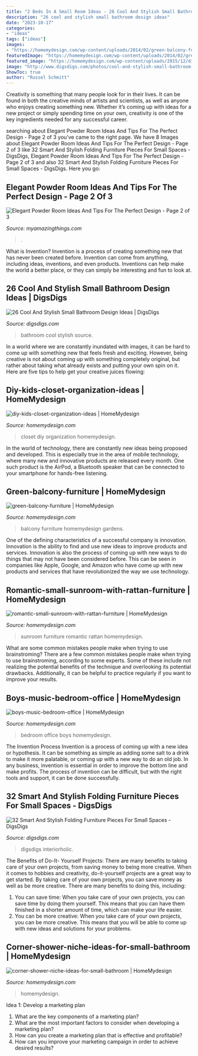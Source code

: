 ```yaml
---
title: "2 Beds In A Small Room Ideas - 26 Cool And Stylish Small Bathroom Design Ideas"
description: "26 cool and stylish small bathroom design ideas"
date: "2023-10-17"
categories:
- "ideas"
tags: ["ideas"]
images:
- "https://homemydesign.com/wp-content/uploads/2014/02/green-balcony-furniture.jpg"
featuredImage: "https://homemydesign.com/wp-content/uploads/2014/02/green-balcony-furniture.jpg"
featured_image: "https://homemydesign.com/wp-content/uploads/2015/12/diy-kids-closet-organization-ideas.jpg"
image: "http://www.digsdigs.com/photos/cool-and-stylish-small-bathroom-design-ideas-20.jpg"
ShowToc: true
author: "Russel Schmitt"
---
```



Creativity is something that many people look for in their lives. It can be found in both the creative minds of artists and scientists, as well as anyone who enjoys creating something new. Whether it’s coming up with ideas for a new project or simply spending time on your own, creativity is one of the key ingredients needed for any successful career.

	

		
searching about Elegant Powder Room Ideas And Tips For The Perfect Design - Page 2 of 3 you've came to the right page. We have 8 Images about Elegant Powder Room Ideas And Tips For The Perfect Design - Page 2 of 3 like 32 Smart And Stylish Folding Furniture Pieces For Small Spaces - DigsDigs, Elegant Powder Room Ideas And Tips For The Perfect Design - Page 2 of 3 and also 32 Smart And Stylish Folding Furniture Pieces For Small Spaces - DigsDigs. Here you go:
		
    
## Elegant Powder Room Ideas And Tips For The Perfect Design - Page 2 Of 3

<img loading=lazy src="https://myamazingthings.com/wp-content/uploads/2017/10/powder-room-7-.jpg" onerror="this.onerror=null;this.src='https://tse1.mm.bing.net/th?id=OIP.8J4nhn_kVgvK36UUcQZuwgHaLH&amp;pid=15.1';" alt="Elegant Powder Room Ideas And Tips For The Perfect Design - Page 2 of 3">

_Source: myamazingthings.com_

>. 

	

What is Invention?
Invention is a process of creating something new that has never been created before. Invention can come from anything, including ideas, inventions, and even products. Inventions can help make the world a better place, or they can simply be interesting and fun to look at.

    
## 26 Cool And Stylish Small Bathroom Design Ideas | DigsDigs

<img loading=lazy src="http://www.digsdigs.com/photos/cool-and-stylish-small-bathroom-design-ideas-20.jpg" onerror="this.onerror=null;this.src='https://tse1.mm.bing.net/th?id=OIP.KeMWc1wkCksa4W9khrPOOQHaLE&amp;pid=15.1';" alt="26 Cool And Stylish Small Bathroom Design Ideas | DigsDigs">

_Source: digsdigs.com_

>bathroom cool stylish source. 

	

In a world where we are constantly inundated with images, it can be hard to come up with something new that feels fresh and exciting. However, being creative is not about coming up with something completely original, but rather about taking what already exists and putting your own spin on it. Here are five tips to help get your creative juices flowing:

    
## Diy-kids-closet-organization-ideas | HomeMydesign

<img loading=lazy src="https://homemydesign.com/wp-content/uploads/2015/12/diy-kids-closet-organization-ideas.jpg" onerror="this.onerror=null;this.src='https://tse4.mm.bing.net/th?id=OIP.yYpspr1RetT4Sd-WcwkpkAHaLH&amp;pid=15.1';" alt="diy-kids-closet-organization-ideas | HomeMydesign">

_Source: homemydesign.com_

>closet diy organization homemydesign. 

	

In the world of technology, there are constantly new ideas being proposed and developed. This is especially true in the area of mobile technology, where many new and innovative products are released every month. One such product is the AirPod, a Bluetooth speaker that can be connected to your smartphone for hands-free listening.

    
## Green-balcony-furniture | HomeMydesign

<img loading=lazy src="https://homemydesign.com/wp-content/uploads/2014/02/green-balcony-furniture.jpg" onerror="this.onerror=null;this.src='https://tse1.mm.bing.net/th?id=OIP.1_41uJy_Op0iSCl2H3LE7AHaJ4&amp;pid=15.1';" alt="green-balcony-furniture | HomeMydesign">

_Source: homemydesign.com_

>balcony furniture homemydesign gardens. 

	

One of the defining characteristics of a successful company is innovation. Innovation is the ability to find and use new ideas to improve products and services. Innovation is also the process of coming up with new ways to do things that may not have been considered before. This can be seen in companies like Apple, Google, and Amazon who have come up with new products and services that have revolutionized the way we use technology.

    
## Romantic-small-sunroom-with-rattan-furniture | HomeMydesign

<img loading=lazy src="https://homemydesign.com/wp-content/uploads/2015/03/romantic-small-sunroom-with-rattan-furniture.jpg" onerror="this.onerror=null;this.src='https://tse3.mm.bing.net/th?id=OIP.ProkVwmM4U0O5QGtaCOBDwHaLM&amp;pid=15.1';" alt="romantic-small-sunroom-with-rattan-furniture | HomeMydesign">

_Source: homemydesign.com_

>sunroom furniture romantic rattan homemydesign. 

	

What are some common mistakes people make when trying to use brainstroming?
There are a few common mistakes people make when trying to use brainstroming, according to some experts. Some of these include not realizing the potential benefits of the technique and overlooking its potential drawbacks. Additionally, it can be helpful to practice regularly if you want to improve your results.

    
## Boys-music-bedroom-office | HomeMydesign

<img loading=lazy src="https://homemydesign.com/wp-content/uploads/2014/11/boys-music-bedroom-office.jpg" onerror="this.onerror=null;this.src='https://tse2.mm.bing.net/th?id=OIP.uqYyKQjvoXBIgj10ZeGXaQHaLH&amp;pid=15.1';" alt="boys-music-bedroom-office | HomeMydesign">

_Source: homemydesign.com_

>bedroom office boys homemydesign. 

	

The Invention Process
Invention is a process of coming up with a new idea or hypothesis. It can be something as simple as adding some salt to a drink to make it more palatable, or coming up with a new way to do an old job. In any business, invention is essential in order to improve the bottom line and make profits. The process of invention can be difficult, but with the right tools and support, it can be done successfully.

    
## 32 Smart And Stylish Folding Furniture Pieces For Small Spaces - DigsDigs

<img loading=lazy src="https://www.digsdigs.com/photos/smart-and-stylish-folding-furniture-pieces-for-small-spaces-23-554x831.jpg" onerror="this.onerror=null;this.src='https://tse4.mm.bing.net/th?id=OIP.YqzM-QtKHEYNs9U_TvLa5AHaLH&amp;pid=15.1';" alt="32 Smart And Stylish Folding Furniture Pieces For Small Spaces - DigsDigs">

_Source: digsdigs.com_

>digsdigs interiorholic. 

	

The Benefits of Do-It- Yourself Projects: There are many benefits to taking care of your own projects, from saving money to being more creative.
When it comes to hobbies and creativity, do-it-yourself projects are a great way to get started. By taking care of your own projects, you can save money as well as be more creative. There are many benefits to doing this, including: 
1. You can save time: When you take care of your own projects, you can save time by doing them yourself. This means that you can have them finished in a shorter amount of time, which can make your life easier. 
2. You can be more creative: When you take care of your own projects, you can be more creative. This means that you will be able to come up with new ideas and solutions for your problems. 

    
## Corner-shower-niche-ideas-for-small-bathroom | HomeMydesign

<img loading=lazy src="https://homemydesign.com/wp-content/uploads/2019/10/corner-shower-niche-ideas-for-small-bathroom.jpg" onerror="this.onerror=null;this.src='https://tse1.mm.bing.net/th?id=OIP.iGmlXk7XMTeja77OllKoMgHaLG&amp;pid=15.1';" alt="corner-shower-niche-ideas-for-small-bathroom | HomeMydesign">

_Source: homemydesign.com_

>homemydesign. 

	

Idea 1: Develop a marketing plan
1. What are the key components of a marketing plan? 
2. What are the most important factors to consider when developing a marketing plan? 
3. How can you create a marketing plan that is effective and profitable? 
4. How can you improve your marketing campaign in order to achieve desired results?

